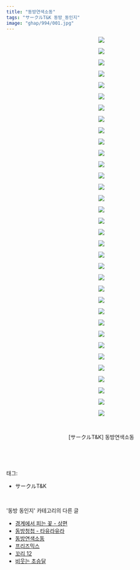 ```yaml
---
title: "동방연색소동"
tags: "サークルT&K 동방_동인지"
image: "ghap/994/001.jpg"
---
```

<div class="article">
<p style="text-align: center; clear: none; float: none;"><img src="{{ site.nasurl }}/ghap/994/001.jpg"/></p>
<p style="text-align: center; clear: none; float: none;"><img src="{{ site.nasurl }}/ghap/994/002.jpg"/></p>
<p style="text-align: center; clear: none; float: none;"><img src="{{ site.nasurl }}/ghap/994/003.jpg"/></p>
<p style="text-align: center; clear: none; float: none;"><img src="{{ site.nasurl }}/ghap/994/004.jpg"/></p>
<p style="text-align: center; clear: none; float: none;"><img src="{{ site.nasurl }}/ghap/994/005.jpg"/></p>
<p style="text-align: center; clear: none; float: none;"><img src="{{ site.nasurl }}/ghap/994/006.jpg"/></p>
<p style="text-align: center; clear: none; float: none;"><img src="{{ site.nasurl }}/ghap/994/007.jpg"/></p>
<p style="text-align: center; clear: none; float: none;"><img src="{{ site.nasurl }}/ghap/994/008.jpg"/></p>
<p style="text-align: center; clear: none; float: none;"><img src="{{ site.nasurl }}/ghap/994/009.jpg"/></p>
<p style="text-align: center; clear: none; float: none;"><img src="{{ site.nasurl }}/ghap/994/010.jpg"/></p>
<p style="text-align: center; clear: none; float: none;"><img src="{{ site.nasurl }}/ghap/994/011.jpg"/></p>
<p style="text-align: center; clear: none; float: none;"><img src="{{ site.nasurl }}/ghap/994/012.jpg"/></p>
<p style="text-align: center; clear: none; float: none;"><img src="{{ site.nasurl }}/ghap/994/013.jpg"/></p>
<p style="text-align: center; clear: none; float: none;"><img src="{{ site.nasurl }}/ghap/994/014.jpg"/></p>
<p style="text-align: center; clear: none; float: none;"><img src="{{ site.nasurl }}/ghap/994/015.jpg"/></p>
<p style="text-align: center; clear: none; float: none;"><img src="{{ site.nasurl }}/ghap/994/016.jpg"/></p>
<p style="text-align: center; clear: none; float: none;"><img src="{{ site.nasurl }}/ghap/994/017.jpg"/></p>
<p style="text-align: center; clear: none; float: none;"><img src="{{ site.nasurl }}/ghap/994/018.jpg"/></p>
<p style="text-align: center; clear: none; float: none;"><img src="{{ site.nasurl }}/ghap/994/019.jpg"/></p>
<p style="text-align: center; clear: none; float: none;"><img src="{{ site.nasurl }}/ghap/994/020.jpg"/></p>
<p style="text-align: center; clear: none; float: none;"><img src="{{ site.nasurl }}/ghap/994/021.jpg"/></p>
<p style="text-align: center; clear: none; float: none;"><img src="{{ site.nasurl }}/ghap/994/022.jpg"/></p>
<p style="text-align: center; clear: none; float: none;"><img src="{{ site.nasurl }}/ghap/994/023.jpg"/></p>
<p style="text-align: center; clear: none; float: none;"><img src="{{ site.nasurl }}/ghap/994/024.jpg"/></p>
<p style="text-align: center; clear: none; float: none;"><img src="{{ site.nasurl }}/ghap/994/025.jpg"/></p>
<p style="text-align: center; clear: none; float: none;"><img src="{{ site.nasurl }}/ghap/994/026.jpg"/></p>
<p style="text-align: center; clear: none; float: none;"><img src="{{ site.nasurl }}/ghap/994/027.jpg"/></p>
<p style="text-align: center; clear: none; float: none;"><img src="{{ site.nasurl }}/ghap/994/028.jpg"/></p>
<p style="text-align: center; clear: none; float: none;"><img src="{{ site.nasurl }}/ghap/994/029.jpg"/></p>
<p style="text-align: center; clear: none; float: none;"><img src="{{ site.nasurl }}/ghap/994/030.jpg"/></p>
<p style="text-align: center; clear: none; float: none;"><img src="{{ site.nasurl }}/ghap/994/031.jpg"/></p>
<p style="text-align: center; clear: none; float: none;"><img src="{{ site.nasurl }}/ghap/994/032.jpg"/></p>
<p style="text-align: center; clear: none; float: none;"><img src="{{ site.nasurl }}/ghap/994/033.jpg"/></p>
<p style="text-align: center; clear: none; float: none;"><img src="{{ site.nasurl }}/ghap/994/034.jpg"/></p>
<p style="text-align: center; clear: none; float: none;"><br/></p>
<p style="text-align: center; clear: none; float: none;">[サークルT&amp;K] 동방연색소동</p>
<p><br/></p>
</div><br/>
<div class="tagTrail">
<p>태그: </p>
<ul>
<li>サークルT&amp;K</li>
</ul>
</div><br/>
<div class="another">
<p>'동방 동인지' 카테고리의 다른 글</p>
<ul>
<li><a href="/2016-07-21-ghap_997">경계에서 피는 꽃 - 상편</a></li>
<li><a href="/2016-07-21-ghap_995">동방청첩 - 타유라유라</a></li>
<li><a href="/2016-07-21-ghap_994">동방연색소동</a></li>
<li><a href="/2016-07-21-ghap_992">프리즈믹스</a></li>
<li><a href="/2016-07-21-ghap_991">꼬리 12</a></li>
<li><a href="/2016-07-21-ghap_990">비웃는 초승달</a></li>
</ul>
</div><br/>
<div class="cb_module cb_fluid">
<div class="cb_wrt cb_profile">
</div><!-- commentList close -->
</div><br/>
